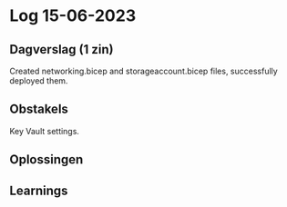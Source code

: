 # Log 15-06-2023

## Dagverslag (1 zin)
Created networking.bicep and storageaccount.bicep files, successfully deployed them.

## Obstakels
Key Vault settings.

## Oplossingen

## Learnings
